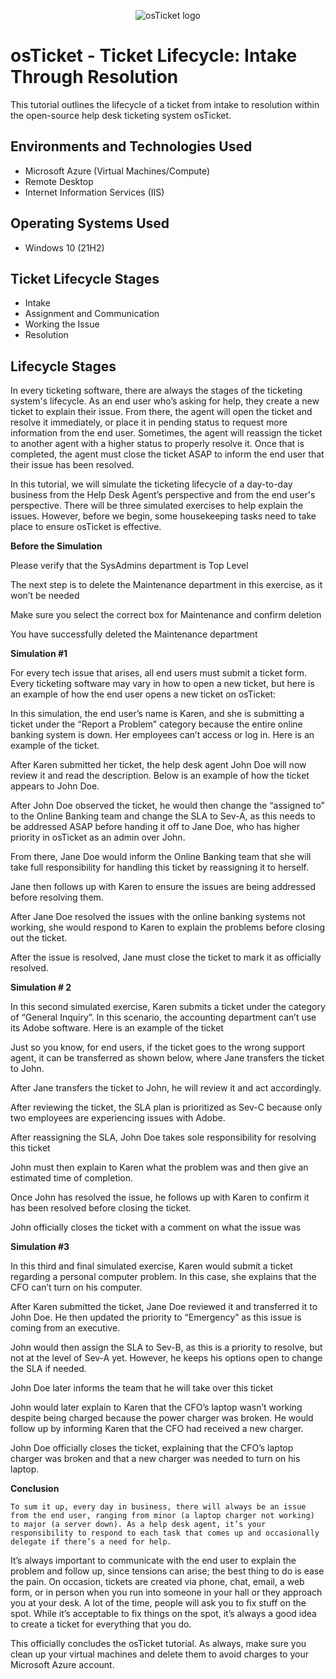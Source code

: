 <p align="center">
<img src="https://i.imgur.com/Clzj7Xs.png" alt="osTicket logo"/>
</p>

<h1>osTicket - Ticket Lifecycle: Intake Through Resolution</h1>
This tutorial outlines the lifecycle of a ticket from intake to resolution within the open-source help desk ticketing system osTicket.<br />


<h2>Environments and Technologies Used</h2>

- Microsoft Azure (Virtual Machines/Compute)
- Remote Desktop
- Internet Information Services (IIS)

<h2>Operating Systems Used </h2>

- Windows 10</b> (21H2)

<h2>Ticket Lifecycle Stages</h2>

- Intake
- Assignment and Communication
- Working the Issue
- Resolution

<h2>Lifecycle Stages</h2>

In every ticketing software, there are always the stages of the ticketing system's lifecycle. As an end user who’s asking for help, they create a new ticket to explain their issue. From there, the agent will open the ticket and resolve it immediately, or place it in pending status to request more information from the end user. Sometimes, the agent will reassign the ticket to another agent with a higher status to properly resolve it. Once that is completed, the agent must close the ticket ASAP to inform the end user that their issue has been resolved. 

In this tutorial, we will simulate the ticketing lifecycle of a day-to-day business from the Help Desk Agent’s perspective and from the end user's perspective. There will be three simulated exercises to help explain the issues. However, before we begin, some housekeeping tasks need to take place to ensure osTicket is effective.

**Before the Simulation**

Please verify that the SysAdmins department is Top Level
 
The next step is to delete the Maintenance department in this exercise, as it won’t be needed
 
Make sure you select the correct box for Maintenance and confirm deletion
 
You have successfully deleted the Maintenance department
 
**Simulation #1**

For every tech issue that arises, all end users must submit a ticket form. Every ticketing software may vary in how to open a new ticket, but here is an example of how the end user opens a new ticket on osTicket:
 
In this simulation, the end user’s name is Karen, and she is submitting a ticket under the “Report a Problem” category because the entire online banking system is down. Her employees can’t access or log in. Here is an example of the ticket.
 
After Karen submitted her ticket, the help desk agent John Doe will now review it and read the description. Below is an example of how the ticket appears to John Doe.
 
After John Doe observed the ticket, he would then change the “assigned to” to the Online Banking team and change the SLA to Sev-A, as this needs to be addressed ASAP before handing it off to Jane Doe, who has higher priority in osTicket as an admin over John. 
 
From there, Jane Doe would inform the Online Banking team that she will take full responsibility for handling this ticket by reassigning it to herself.
 
Jane then follows up with Karen to ensure the issues are being addressed before resolving them.
 
After Jane Doe resolved the issues with the online banking systems not working, she would respond to Karen to explain the problems before closing out the ticket.
 
After the issue is resolved, Jane must close the ticket to mark it as officially resolved.
 
**Simulation # 2**

In this second simulated exercise, Karen submits a ticket under the category of “General Inquiry”. In this scenario, the accounting department can’t use its Adobe software. Here is an example of the ticket
 
Just so you know, for end users, if the ticket goes to the wrong support agent, it can be transferred as shown below, where Jane transfers the ticket to John.
 
After Jane transfers the ticket to John, he will review it and act accordingly.
 
After reviewing the ticket, the SLA plan is prioritized as Sev-C because only two employees are experiencing issues with Adobe.
 
After reassigning the SLA, John Doe takes sole responsibility for resolving this ticket
 
John must then explain to Karen what the problem was and then give an estimated time of completion.
 
Once John has resolved the issue, he follows up with Karen to confirm it has been resolved before closing the ticket.
 
John officially closes the ticket with a comment on what the issue was
 
**Simulation #3**

In this third and final simulated exercise, Karen would submit a ticket regarding a personal computer problem. In this case, she explains that the CFO can’t turn on his computer.
 
After Karen submitted the ticket, Jane Doe reviewed it and transferred it to John Doe. He then updated the priority to “Emergency” as this issue is coming from an executive.
 
John would then assign the SLA to Sev-B, as this is a priority to resolve, but not at the level of Sev-A yet. However, he keeps his options open to change the SLA if needed.
 
John Doe later informs the team that he will take over this ticket
 
John would later explain to Karen that the CFO’s laptop wasn’t working despite being charged because the power charger was broken. He would follow up by informing Karen that the CFO had received a new charger.
 
John Doe officially closes the ticket, explaining that the CFO’s laptop charger was broken and that a new charger was needed to turn on his laptop.
 
**Conclusion**

	To sum it up, every day in business, there will always be an issue from the end user, ranging from minor (a laptop charger not working) to major (a server down). As a help desk agent, it’s your responsibility to respond to each task that comes up and occasionally delegate if there’s a need for help. 
  
It’s always important to communicate with the end user to explain the problem and follow up, since tensions can arise; the best thing to do is ease the pain. On occasion, tickets are created via phone, chat, email, a web form, or in person when you run into someone in your hall or they approach you at your desk. A lot of the time, people will ask you to fix stuff on the spot. While it’s acceptable to fix things on the spot, it’s always a good idea to create a ticket for everything that you do.

This officially concludes the osTicket tutorial. As always, make sure you clean up your virtual machines and delete them to avoid charges to your Microsoft Azure account.

</p>
<br />
